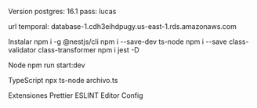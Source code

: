 Version postgres: 16.1
pass: lucas

url temporal: database-1.cdh3eihdpugy.us-east-1.rds.amazonaws.com

Instalar
npm i -g @nestjs/cli
npm i --save-dev ts-node
npm i --save class-validator class-transformer
npm i jest -D

Node
npm run start:dev

TypeScript
npx ts-node archivo.ts


Extensiones
Prettier
ESLINT
Editor Config